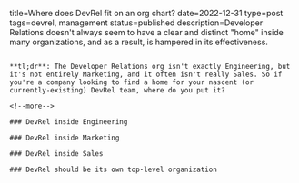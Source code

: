 title=Where does DevRel fit on an org chart? 
date=2022-12-31
type=post
tags=devrel, management
status=published
description=Developer Relations doesn't always seem to have a clear and distinct "home" inside many organizations, and as a result, is hampered in its effectiveness.
~~~~~~

**tl;dr**: The Developer Relations org isn't exactly Engineering, but it's not entirely Marketing, and it often isn't really Sales. So if you're a company looking to find a home for your nascent (or currently-existing) DevRel team, where do you put it?

<!--more-->

### DevRel inside Engineering

### DevRel inside Marketing

### DevRel inside Sales

### DevRel should be its own top-level organization
